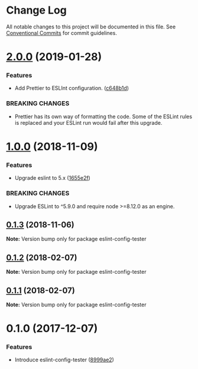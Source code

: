 # Change Log

All notable changes to this project will be documented in this file.
See [Conventional Commits](https://conventionalcommits.org) for commit guidelines.

<a name="2.0.0"></a>
# [2.0.0](https://github.com/udemy/js-tooling/compare/eslint-config-tester@1.0.0...eslint-config-tester@2.0.0) (2019-01-28)


### Features

* Add Prettier to ESLInt configuration. ([c648b1d](https://github.com/udemy/js-tooling/commit/c648b1d))


### BREAKING CHANGES

* Prettier has its own way of formatting the code. Some of the ESLint rules is replaced and your ESLint run would fail after this upgrade.




<a name="1.0.0"></a>
# [1.0.0](https://github.com/udemy/js-tooling/compare/eslint-config-tester@0.1.3...eslint-config-tester@1.0.0) (2018-11-09)


### Features

* Upgrade eslint to 5.x ([1655e2f](https://github.com/udemy/js-tooling/commit/1655e2f))


### BREAKING CHANGES

* Upgrade ESLint to ^5.9.0 and require node >=8.12.0 as an engine.




<a name="0.1.3"></a>
## [0.1.3](https://github.com/udemy/js-tooling/compare/eslint-config-tester@0.1.2...eslint-config-tester@0.1.3) (2018-11-06)




**Note:** Version bump only for package eslint-config-tester

<a name="0.1.2"></a>
## [0.1.2](https://github.com/udemy/js-tooling/compare/eslint-config-tester@0.1.1...eslint-config-tester@0.1.2) (2018-02-07)




**Note:** Version bump only for package eslint-config-tester

<a name="0.1.1"></a>
## [0.1.1](https://github.com/udemy/js-tooling/compare/eslint-config-tester@0.1.0...eslint-config-tester@0.1.1) (2018-02-07)




**Note:** Version bump only for package eslint-config-tester

<a name="0.1.0"></a>
# 0.1.0 (2017-12-07)


### Features

* Introduce eslint-config-tester ([8999ae2](https://github.com/udemy/js-tooling/commit/8999ae2))
